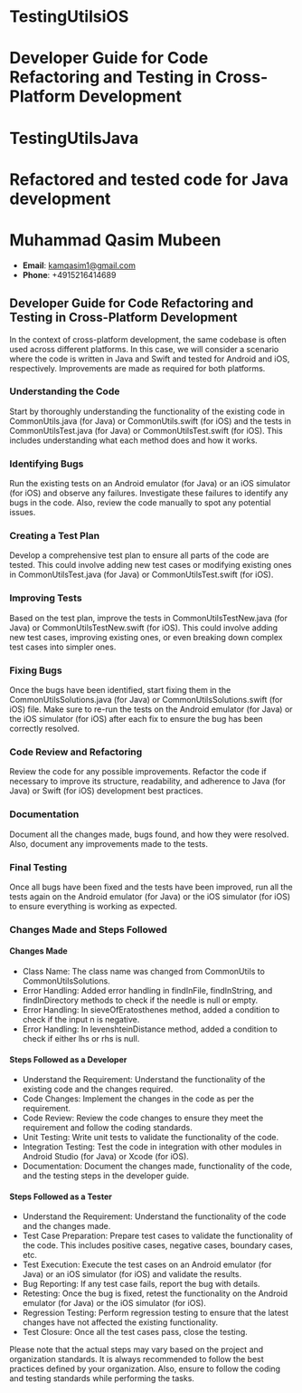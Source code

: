 # TestingUtilsiOS
# Developer Guide for Code Refactoring and Testing in Cross-Platform Development 
# TestingUtilsJava
# Refactored and tested code for Java development 
# Muhammad Qasim Mubeen
- **Email**: kamqasim1@gmail.com
- **Phone**: +4915216414689

## Developer Guide for Code Refactoring and Testing in Cross-Platform Development 

In the context of cross-platform development, the same codebase is often used across different platforms. In this case, we will consider a scenario where the code is written in Java and Swift and tested for Android and iOS, respectively. Improvements are made as required for both platforms. 

### Understanding the Code 

Start by thoroughly understanding the functionality of the existing code in CommonUtils.java (for Java) or CommonUtils.swift (for iOS) and the tests in CommonUtilsTest.java (for Java) or CommonUtilsTest.swift (for iOS). This includes understanding what each method does and how it works. 

### Identifying Bugs 

Run the existing tests on an Android emulator (for Java) or an iOS simulator (for iOS) and observe any failures. Investigate these failures to identify any bugs in the code. Also, review the code manually to spot any potential issues. 

### Creating a Test Plan 

Develop a comprehensive test plan to ensure all parts of the code are tested. This could involve adding new test cases or modifying existing ones in CommonUtilsTest.java (for Java) or CommonUtilsTest.swift (for iOS). 

### Improving Tests 

Based on the test plan, improve the tests in CommonUtilsTestNew.java (for Java) or CommonUtilsTestNew.swift (for iOS). This could involve adding new test cases, improving existing ones, or even breaking down complex test cases into simpler ones. 

### Fixing Bugs 

Once the bugs have been identified, start fixing them in the CommonUtilsSolutions.java (for Java) or CommonUtilsSolutions.swift (for iOS) file. Make sure to re-run the tests on the Android emulator (for Java) or the iOS simulator (for iOS) after each fix to ensure the bug has been correctly resolved. 

### Code Review and Refactoring 

Review the code for any possible improvements. Refactor the code if necessary to improve its structure, readability, and adherence to Java (for Java) or Swift (for iOS) development best practices. 

### Documentation 

Document all the changes made, bugs found, and how they were resolved. Also, document any improvements made to the tests. 

### Final Testing 

Once all bugs have been fixed and the tests have been improved, run all the tests again on the Android emulator (for Java) or the iOS simulator (for iOS) to ensure everything is working as expected. 

### Changes Made and Steps Followed 

#### Changes Made 

- Class Name: The class name was changed from CommonUtils to CommonUtilsSolutions. 
- Error Handling: Added error handling in findInFile, findInString, and findInDirectory methods to check if the needle is null or empty. 
- Error Handling: In sieveOfEratosthenes method, added a condition to check if the input n is negative. 
- Error Handling: In levenshteinDistance method, added a condition to check if either lhs or rhs is null. 

#### Steps Followed as a Developer 

- Understand the Requirement: Understand the functionality of the existing code and the changes required. 
- Code Changes: Implement the changes in the code as per the requirement. 
- Code Review: Review the code changes to ensure they meet the requirement and follow the coding standards. 
- Unit Testing: Write unit tests to validate the functionality of the code. 
- Integration Testing: Test the code in integration with other modules in Android Studio (for Java) or Xcode (for iOS). 
- Documentation: Document the changes made, functionality of the code, and the testing steps in the developer guide. 

#### Steps Followed as a Tester 

- Understand the Requirement: Understand the functionality of the code and the changes made. 
- Test Case Preparation: Prepare test cases to validate the functionality of the code. This includes positive cases, negative cases, boundary cases, etc. 
- Test Execution: Execute the test cases on an Android emulator (for Java) or an iOS simulator (for iOS) and validate the results. 
- Bug Reporting: If any test case fails, report the bug with details. 
- Retesting: Once the bug is fixed, retest the functionality on the Android emulator (for Java) or the iOS simulator (for iOS). 
- Regression Testing: Perform regression testing to ensure that the latest changes have not affected the existing functionality. 
- Test Closure: Once all the test cases pass, close the testing. 

Please note that the actual steps may vary based on the project and organization standards. It is always recommended to follow the best practices defined by your organization. Also, ensure to follow the coding and testing standards while performing the tasks. 
